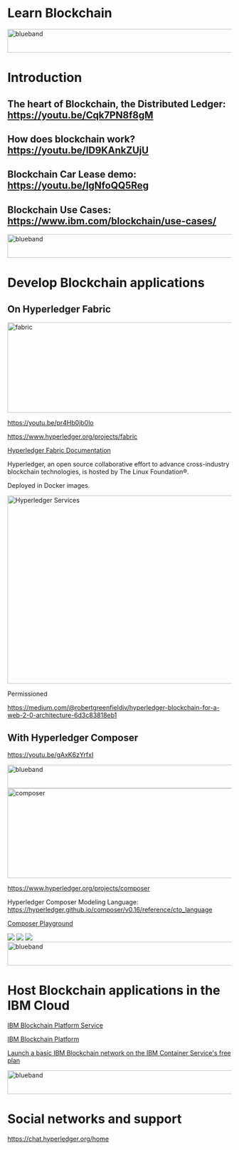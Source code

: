 # Learn Blockchain

<img src="https://farm5.staticflickr.com/4503/37148677233_71edc5a37b_o.png" width="1041" height="53" alt="blueband">

# Introduction

## The heart of Blockchain, the Distributed Ledger: https://youtu.be/Cqk7PN8f8gM
                           
## How does blockchain work? https://youtu.be/lD9KAnkZUjU 

## Blockchain Car Lease demo: https://youtu.be/IgNfoQQ5Reg

## Blockchain Use Cases: https://www.ibm.com/blockchain/use-cases/
                                                     
<img src="https://farm5.staticflickr.com/4503/37148677233_71edc5a37b_o.png" width="1041" height="53" alt="blueband">

# Develop Blockchain applications

## On Hyperledger Fabric   

<img src="https://farm1.staticflickr.com/960/41055079635_d00c82c7dd_z.jpg" width="640" height="203" alt="fabric">

https://youtu.be/pr4Hb0jb0lo

https://www.hyperledger.org/projects/fabric

[Hyperledger Fabric Documentation](https://hyperledger-fabric.readthedocs.io/en/release/)

Hyperledger, an open source collaborative effort to advance cross-industry blockchain technologies, 
is hosted by The Linux Foundation®. 

Deployed in Docker images.

<img src="https://farm5.staticflickr.com/4494/37926120211_b7dddb090d_o.png" width="682" height="423" alt="Hyperledger Services">
<p> Permissioned<p> 

https://medium.com/@robertgreenfieldiv/hyperledger-blockchain-for-a-web-2-0-architecture-6d3c83818eb1
<p>

## With Hyperledger Composer

https://youtu.be/gAxK6zYrfxI

<img src="https://farm5.staticflickr.com/4503/37148677233_71edc5a37b_o.png" width="1041" height="53" alt="blueband">





<img src="https://farm1.staticflickr.com/968/27085403057_c8a2ccd0cc_z.jpg" width="640" height="202" alt="composer">

https://www.hyperledger.org/projects/composer

Hyperledger Composer Modeling Language: https://hyperledger.github.io/composer/v0.16/reference/cto_language

[Composer Playground](https://composer-playground.mybluemix.net/login)


<img src="https://hyperledger.github.io/composer/v0.16/assets/img/Composer-Diagram.svg">

<img src="https://cdn-images-1.medium.com/max/800/1*q4INoHadf0wBcB_Cax93uQ.png">


<img src="https://www.ibm.com/developerworks/cloud/library/cl-integrate-data-with-hyperledger-composer-blockchain/fig1.png">

<img srec="https://cdn-images-1.medium.com/max/1600/0*mQOJAR6zZtU6esW6.png">


<img src="https://farm5.staticflickr.com/4503/37148677233_71edc5a37b_o.png" width="1041" height="53" alt="blueband">

# Host Blockchain applications in the IBM Cloud 

[IBM Blockchain Platform Service](https://console.bluemix.net/catalog/services/blockchain)

[IBM Blockchain Platform](https://console.bluemix.net/developer/blockchain/dashboard)

[Launch a basic IBM Blockchain network on the IBM Container Service's free plan](https://ibm-blockchain.github.io)

<img src="https://farm5.staticflickr.com/4503/37148677233_71edc5a37b_o.png" width="1041" height="53" alt="blueband"> 


# Social networks and support

https://chat.hyperledger.org/home
